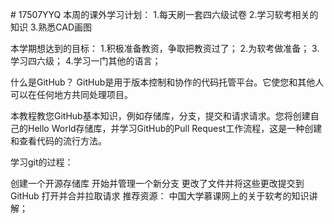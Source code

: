# 17507YYQ
本周的课外学习计划：
1.每天刷一套四六级试卷
2.学习软考相关的知识
3.熟悉CAD画图

本学期想达到的目标：
1.积极准备教资，争取把教资过了；
2.为软考做准备；
3.学习四六级；
4.学习一门其他的语言；

什么是GitHub？
GitHub是用于版本控制和协作的代码托管平台。它使您和其他人可以在任何地方共同处理项目。

本教程教您GitHub基本知识，例如存储库，分支，提交和请求请求。您将创建自己的Hello World存储库，并学习GitHub的Pull Request工作流程，这是一种创建和查看代码的流行方法。

学习git的过程：

创建一个开源存储库
开始并管理一个新分支
更改了文件并将这些更改提交到GitHub
打开并合并拉取请求
推荐资源：
中国大学慕课网上的关于软考的知识讲解；
